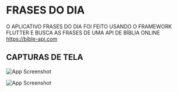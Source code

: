 # FRASES DO DIA

O APLICATIVO FRASES DO DIA FOI FEITO USANDO O FRAMEWORK FLUTTER E BUSCA AS FRASES DE UMA API DE BÍBLIA ONLINE https://bible-api.com
## CAPTURAS DE TELA

![App Screenshot](https://uploaddeimagens.com.br/images/004/718/436/full/WhatsApp_Image_2024-01-20_at_20.44.46_%281%29.jpeg?1705794984)

![App Screenshot](https://uploaddeimagens.com.br/images/004/718/439/original/WhatsApp_Image_2024-01-20_at_20.44.46.jpeg?1705795089)



